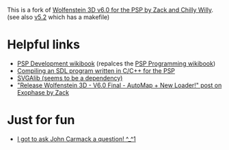 This is a fork of [Wolfenstein 3D v6.0 for the PSP by Zack and Chilly Willy](http://www.brewology.com/downloads/download.php?id=9730&mcid=1). (see also [v5.2](http://www.brewology.com/downloads/download.php?id=9350&mcid=1) which has a makefile)

# Helpful links
* [PSP Development wikibook](https://en.wikibooks.org/wiki/PSP_Development) (repalces the [PSP Programming wikibook](https://en.wikibooks.org/wiki/PSP_Programming))
* [Compiling an SDL program written in C/C++ for the PSP](http://www.benoitren.be/sdlpsp.html)
* [SVGAlib (seems to be a dependency)](http://svgalib.org/)
* ["Release Wolfenstein 3D - V6.0 Final - AutoMap + New Loader!" post on Exophase by Zack](https://forums.exophase.com/threads/release-wolfenstein-3d-v6-0-final-automap-new-loader.15980/)

# Just for fun
* [I got to ask John Carmack a question! ^_^1](https://www.youtube.com/watch?v=lHLpKzUxjGk&t=4338s)
